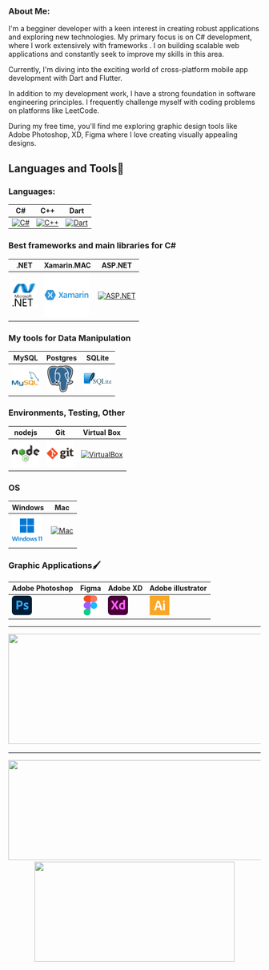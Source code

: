 ### About Me:  
I'm a begginer developer with a keen interest in creating robust applications and exploring new technologies. My primary focus is on C# development, where I work extensively with frameworks . I  on building scalable web applications and constantly seek to improve my skills in this area.

Currently, I'm diving into the exciting world of cross-platform mobile app development with Dart and Flutter.

In addition to my development work, I have a strong foundation in software engineering principles. I frequently challenge myself with coding problems on platforms like LeetCode.

During my free time, you'll find me exploring graphic design tools like Adobe Photoshop, XD, Figma where I love creating visually appealing designs. 


## Languages and Tools🔧

### Languages:
| C# | C++ | Dart |
| --- | --- | --- |
| <a href="https://learn.microsoft.com/en-us/dotnet/csharp/" target="_blank" rel="noreferrer"> <img src="https://upload.wikimedia.org/wikipedia/commons/4/4f/Csharp_Logo.png" alt="C#" width="69" height="69"/> </a> | <a href="https://isocpp.org/" target="_blank" rel="noreferrer"> <img src="https://upload.wikimedia.org/wikipedia/commons/1/18/ISO_C%2B%2B_Logo.svg" alt="C++" width="40" height="40"/> </a> | <a href="https://dart.dev/" target="_blank" rel="noreferrer"> <img src="https://upload.wikimedia.org/wikipedia/commons/7/7e/Dart-logo.png" alt="Dart" width="40" height="40"/> </a> |

### Best frameworks and main libraries for C#
| .NET | Xamarin.MAC | ASP.NET |
| --- | --- | --- 
| <a href="https://dotnet.microsoft.com/" target="_blank" rel="noreferrer"> <img src="https://github.com/devicons/devicon/blob/master/icons/dot-net/dot-net-original-wordmark.svg" alt=".NET" width="50" height="50"/> </a> | <a href="https://dotnet.microsoft.com/apps/xamarin" target="_blank" rel="noreferrer"> <img src="https://github.com/devicons/devicon/blob/master/icons/xamarin/xamarin-original-wordmark.svg" alt="Xamarin.MAC" width="90" height="90"/> </a> | <a href="https://dotnet.microsoft.com/apps/aspnet" target="_blank" rel="noreferrer"> <a href="https://dotnet.microsoft.com/apps/aspnet" target="_blank" rel="noreferrer"> <img src="https://img.shields.io/badge/ASP.NET-512BD4?style=for-the-badge&logo=dotnet&logoColor=white)" alt="ASP.NET" width="80" height="60"/> </a> |


### My tools for Data Manipulation
| MySQL | Postgres | SQLite |
|----------|----------|----------|
|<img src="https://github.com/devicons/devicon/blob/master/icons/mysql/mysql-original-wordmark.svg" title="MySQL" alt="MySQL" width="55" height="55"/>|<img src="https://github.com/devicons/devicon/blob/master/icons/postgresql/postgresql-original.svg" title="pg" alt="pg" width="55" height="55"/>|<img src="https://github.com/devicons/devicon/blob/master/icons/sqlite/sqlite-original-wordmark.svg" title="SQLite" alt="SQLite" width="55" height="55"/>|


### Environments, Testing, Other

| nodejs | Git | Virtual Box |
|----------|----------|----------|
|<img src="https://github.com/devicons/devicon/blob/master/icons/nodejs/nodejs-original-wordmark.svg" title="nodejs" alt="NodeJS" width="55" height="55"/>|<img src="https://github.com/devicons/devicon/blob/master/icons/git/git-original-wordmark.svg" title="Git" alt="Git" width="55" height="55"/>| <a href="https://www.virtualbox.org/" target="_blank" rel="noreferrer"> <img src="https://img.shields.io/badge/VirtualBox-183A61?style=for-the-badge&logo=virtualbox&logoColor=white)" alt="VirtualBox" width="70" height="40"/></a>|
### OS
| Windows | Mac |
| --- | --- |
| <a href="https://www.microsoft.com/windows" target="_blank" rel="noreferrer"> <img src="https://github.com/devicons/devicon/blob/master/icons/windows11/windows11-original-wordmark.svg" alt="Windows" width="60" height="60"/> </a> | <a href="https://www.apple.com/macos/" target="_blank" rel="noreferrer"> <img src="https://upload.wikimedia.org/wikipedia/commons/f/fa/Apple_logo_black.svg" alt="Mac" width="40" height="45"/> </a> |

### Graphic Applications🖌️
| Adobe Photoshop | Figma | Adobe XD | Adobe illustrator |
| - | --- | --- | - |
| <a href="https://www.adobe.com/products/photoshop.html" target="_blank" rel="noreferrer"> <img src="https://github.com/devicons/devicon/blob/master/icons/photoshop/photoshop-original.svg" alt="Adobe Photoshop" width="40" height="40"/> </a> | <a href="https://www.figma.com/" target="_blank" rel="noreferrer"> <img src="https://github.com/devicons/devicon/blob/master/icons/figma/figma-original.svg" alt="Figma" width="40" height="40"/> </a> | <a> <img src="https://github.com/devicons/devicon/blob/master/icons/xd/xd-original.svg" alt="XD" width="40" height="40"/> </a> | <a href> <img src="https://github.com/devicons/devicon/blob/master/icons/illustrator/illustrator-plain.svg" width="40" height="40"/> </a> |


---

  
<p align="center">
  <img width="800" height="220" src="https://streak-stats.demolab.com?user=gjotov&theme=highcontrast-light&hide_border=true&border_radius=5&card_width=800">
</p>


---




<p align="center">
  <img width="600" height="200" src="https://github-readme-stats.vercel.app/api?username=gjotov&show_icons=true&theme=vision-friendly-light">
  <img width="400" height="200" src="https://github-readme-stats.vercel.app/api/top-langs/?username=gjotov&size_weight=0.15&count_weight=0.5&layout=compact&theme=vision-friendly-light">
</p>
 


<div id="header" align="center">
  <img src="https://komarev.com/ghpvc/?username=gjotov&style=for-the-badge&color=green" alt=""/>
</div>


